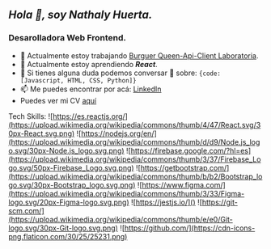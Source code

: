 ## ***Hola :wave:, soy Nathaly Huerta.***
### **Desarolladora Web Frontend.**


- 🔭 Actualmente estoy trabajando [Burguer Queen-Api-Client Laboratoria](https://github.com/nathaly-creat/BOG004-burger-queen-api-client).
- 🌱 Actualmente estoy aprendiendo ***React***.
- 🤔 Si tienes alguna duda podemos conversar 💬 sobre: 
  `{code: [Javascript, HTML, CSS, Python]}`
- 📫 Me puedes encontrar por acá: 
 [LinkedIn](https://www.linkedin.com/in/nathalyhuertabermúdez/) 
 - Puedes ver mi CV [aquí](https://www.canva.com/design/DAE9n_qJ4sw/IN9v2lS0lkuMnPcmkmQMxg/view?utm_content=DAE9n_qJ4sw&utm_campaign=designshare&utm_medium=link&utm_source=publishsharelink)

Tech Skills: 
![https://es.reactjs.org/](https://upload.wikimedia.org/wikipedia/commons/thumb/4/47/React.svg/30px-React.svg.png)
![https://nodejs.org/en/](https://upload.wikimedia.org/wikipedia/commons/thumb/d/d9/Node.js_logo.svg/30px-Node.js_logo.svg.png)
![https://firebase.google.com/?hl=es](https://upload.wikimedia.org/wikipedia/commons/thumb/3/37/Firebase_Logo.svg/50px-Firebase_Logo.svg.png) 
![https://getbootstrap.com/](https://upload.wikimedia.org/wikipedia/commons/thumb/b/b2/Bootstrap_logo.svg/30px-Bootstrap_logo.svg.png)
![https://www.figma.com/](https://upload.wikimedia.org/wikipedia/commons/thumb/3/33/Figma-logo.svg/20px-Figma-logo.svg.png)
![https://jestjs.io/]()
![https://git-scm.com/](https://upload.wikimedia.org/wikipedia/commons/thumb/e/e0/Git-logo.svg/30px-Git-logo.svg.png)
![https://github.com/](https://cdn-icons-png.flaticon.com/30/25/25231.png)
